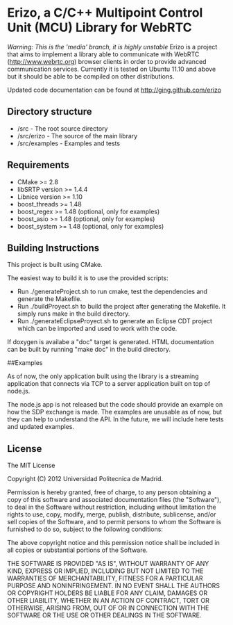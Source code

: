 # Erizo, a C/C++ Multipoint Control Unit (MCU) Library for WebRTC 
*Warning: This is the 'media' branch, it is highly unstable*
Erizo is a project that aims to implement a library able to communicate with WebRTC (http://www.webrtc.org) browser clients in order to provide advanced communication services. Currently it is tested on Ubuntu 11.10 and above but it should be able to be compiled on other distributions.

Updated code documentation can be found at http://ging.github.com/erizo 

## Directory structure

- /src -  The root source directory
- /src/erizo - The source of the main library
- /src/examples - Examples and tests

## Requirements

- CMake >= 2.8 
- libSRTP version >= 1.4.4
- Libnice version >= 1.10
- boost_threads >= 1.48
- boost_regex >= 1.48 (optional, only for examples)
- boost_asio >= 1.48 (optional, only for examples)
- boost_system >= 1.48 (optional, only for examples)
 
## Building Instructions

This project is built using CMake.

The easiest way to build it is to use the provided scripts:
- Run ./generateProject.sh to run cmake, test the dependencies and generate the Makefile.
- Run ./buildProyect.sh to build the project after generating the Makefile. It simply runs make in the build directory.
- Run ./generateEclipseProyect.sh to generate an Eclipse CDT project which can be imported and used to work with the code.

If doxygen is availabe a "doc" target is generated. HTML documentation can be built by running "make doc" in the build directory.

##Examples

As of now, the only application built using the library is a streaming application that connects via TCP to a server application built on top of node.js.

The node.js app is not released but the code should provide an example on how the SDP exchange is made.
The examples are unusable as of now, but they can help to understand the API.
In the future, we will include here tests and updated examples.

## License

The MIT License

Copyright (C) 2012 Universidad Politecnica de Madrid.

Permission is hereby granted, free of charge, to any person obtaining a copy of this software and associated documentation files (the "Software"), to deal in the Software without restriction, including without limitation the rights to use, copy, modify, merge, publish, distribute, sublicense, and/or sell copies of the Software, and to permit persons to whom the Software is furnished to do so, subject to the following conditions:

The above copyright notice and this permission notice shall be included in all copies or substantial portions of the Software.

THE SOFTWARE IS PROVIDED "AS IS", WITHOUT WARRANTY OF ANY KIND, EXPRESS OR IMPLIED, INCLUDING BUT NOT LIMITED TO THE WARRANTIES OF MERCHANTABILITY, FITNESS FOR A PARTICULAR PURPOSE AND NONINFRINGEMENT. IN NO EVENT SHALL THE AUTHORS OR COPYRIGHT HOLDERS BE LIABLE FOR ANY CLAIM, DAMAGES OR OTHER LIABILITY, WHETHER IN AN ACTION OF CONTRACT, TORT OR OTHERWISE, ARISING FROM, OUT OF OR IN CONNECTION WITH THE SOFTWARE OR THE USE OR OTHER DEALINGS IN THE SOFTWARE.
